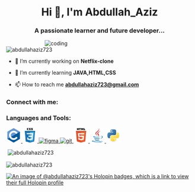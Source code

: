 <h1 align="center">Hi 👋, I'm Abdullah_Aziz</h1>
<h3 align="center">A passionate learner and future developer...</h3>
<img align="right" width="400px" src="gif.gif" alt="coding">

<p align="left"> <img src="https://komarev.com/ghpvc/?username=abdullahaziz723&label=Profile%20views&color=0e75b6&style=flat" alt="abdullahaziz723" /> </p>

- 🔭 I’m currently working on **Netflix-clone**

- 🌱 I’m currently learning **JAVA,HTML,CSS**

- 📫 How to reach me **abdullahaziz723@gmail.com**

<h3 align="left">Connect with me:</h3>
<p align="left">
</p>

<h3 align="left">Languages and Tools:</h3>
<p align="left"> <a href="https://www.cprogramming.com/" target="_blank" rel="noreferrer"> <img src="https://raw.githubusercontent.com/devicons/devicon/master/icons/c/c-original.svg" alt="c" width="40" height="40"/> </a> <a href="https://www.w3schools.com/css/" target="_blank" rel="noreferrer"> <img src="https://raw.githubusercontent.com/devicons/devicon/master/icons/css3/css3-original-wordmark.svg" alt="css3" width="40" height="40"/> </a> <a href="https://www.figma.com/" target="_blank" rel="noreferrer"> <img src="https://www.vectorlogo.zone/logos/figma/figma-icon.svg" alt="figma" width="40" height="40"/> </a> <a href="https://git-scm.com/" target="_blank" rel="noreferrer"> <img src="https://www.vectorlogo.zone/logos/git-scm/git-scm-icon.svg" alt="git" width="40" height="40"/> </a> <a href="https://www.w3.org/html/" target="_blank" rel="noreferrer"> <img src="https://raw.githubusercontent.com/devicons/devicon/master/icons/html5/html5-original-wordmark.svg" alt="html5" width="40" height="40"/> </a> <a href="https://www.java.com" target="_blank" rel="noreferrer"> <img src="https://raw.githubusercontent.com/devicons/devicon/master/icons/java/java-original.svg" alt="java" width="40" height="40"/> </a> <a href="https://www.python.org" target="_blank" rel="noreferrer"> <img src="https://raw.githubusercontent.com/devicons/devicon/master/icons/python/python-original.svg" alt="python" width="40" height="40"/> </a> </p>

<p>&nbsp;<img align="center" src="https://github-readme-stats.vercel.app/api?username=abdullahaziz723&show_icons=true&locale=en" alt="abdullahaziz723" /></p>

<p><img align="center" src="https://github-readme-streak-stats.herokuapp.com/?user=abdullahaziz723&" alt="abdullahaziz723" /></p>

[![An image of @abdullahaziz723's Holopin badges, which is a link to view their full Holopin profile](https://holopin.me/abdullahaziz723)](https://holopin.io/@abdullahaziz723)

